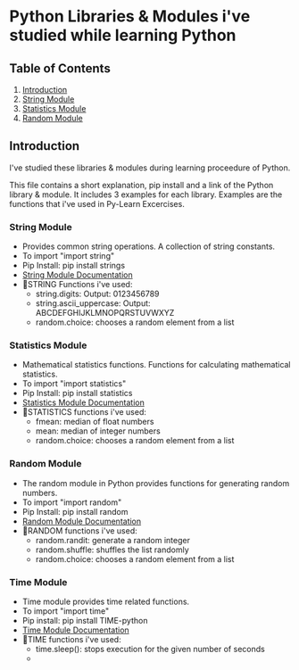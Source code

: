 # Python Libraries & Modules i've studied while learning Python

## Table of Contents
1. [Introduction](#introduction)
2. [String Module](#String)
3. [Statistics Module](#statistics)
4. [Random Module](#random)

## Introduction
I've studied these libraries & modules during learning proceedure of Python.

This file contains a short explanation, pip install and  a link of the Python library & module. It includes 3 examples for each library. Examples are the functions that i've used in Py-Learn Excercises.

### String Module
- Provides common string operations. A collection of string constants.
- To import "import string"
- Pip Install: pip install strings
- [String Module Documentation](https://docs.python.org/3/library/string.html)
- 🔻STRING Functions i've used:
    - string.digits: Output: 0123456789
    - string.ascii_uppercase: Output: ABCDEFGHIJKLMNOPQRSTUVWXYZ
    - random.choice: chooses a random element from a list

### Statistics Module
- Mathematical statistics functions. Functions for calculating mathematical statistics.
- To import "import statistics"
- Pip Install: pip install statistics
- [Statistics Module Documentation](https://docs.python.org/3/library/statistics.html#module-statistics)
- 🔻STATISTICS functions i've used:
    - fmean: median of float numbers
    - mean: median of integer numbers
    - random.choice: chooses a random element from a list


### Random Module
- The random module in Python provides functions for generating random numbers.
- To import "import random"
- Pip Install: pip install random
- [Random Module Documentation](https://docs.python.org/3/library/random.html)
- 🔻RANDOM functions i've used: 
    - random.randit: generate a random integer
    - random.shuffle: shuffles the list randomly
    - random.choice: chooses a random element from a list
    
### Time Module
- Time module provides time related functions.
- To import "import time"
- Pip install: pip install TIME-python
- [Time Module Documentation](https://docs.python.org/3/library/time.html)
- 🔻TIME functions i've used:
    - time.sleep(): stops execution for the given number of seconds
    - 

